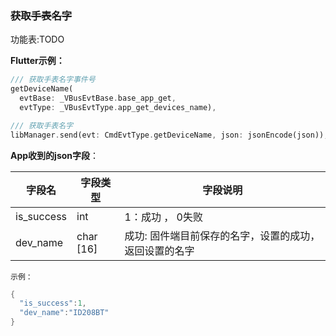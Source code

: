 ### ~~获取手表名字~~


功能表:TODO

**Flutter示例：**

```dart
/// 获取手表名字事件号
getDeviceName(
  evtBase: _VBusEvtBase.base_app_get,
  evtType: _VBusEvtType.app_get_devices_name),

/// 获取手表名字
libManager.send(evt: CmdEvtType.getDeviceName, json: jsonEncode(json));
```



**App收到的json字段**：

| 字段名     | 字段类型  | 字段说明                                               |
| ---------- | --------- | ------------------------------------------------------ |
| is_success | int       | 1：成功 ， 0失败                                       |
| dev_name   | char [16] | 成功: 固件端目前保存的名字，设置的成功，返回设置的名字 |

`示例：`

```c
{
  "is_success":1,
  "dev_name":"ID208BT"
}
```
